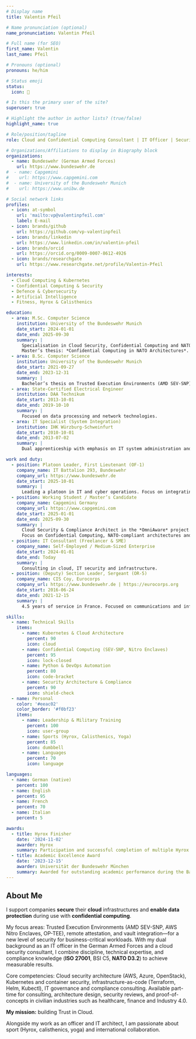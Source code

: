 ```yaml
---
# Display name
title: Valentin Pfeil

# Name pronunciation (optional)
name_pronunciation: Valentin Pfeil

# Full name (for SEO)
first_name: Valentin
last_name: Pfeil

# Pronouns (optional)
pronouns: he/him

# Status emoji
status:
  icon: 🚀

# Is this the primary user of the site?
superuser: true

# Highlight the author in author lists? (true/false)
highlight_name: true

# Role/position/tagline
role: Cloud and Confidential Computing Consultant | IT Officer | Security Architect

# Organizations/Affiliations to display in Biography block
organizations:
  - name: Bundeswehr (German Armed Forces)
    url: https://www.bundeswehr.de
#  - name: Capgemini
#    url: https://www.capgemini.com
#  - name: University of the Bundeswehr Munich
#    url: https://www.unibw.de

# Social network links
profiles:
  - icon: at-symbol
    url: 'mailto:vp@valentinpfeil.com'
    label: E-mail
  - icon: brands/github
    url: https://github.com/vp-valentinpfeil
  - icon: brands/linkedin
    url: https://www.linkedin.com/in/valentin-pfeil
  - icon: brands/orcid
    url: https://orcid.org/0009-0007-8612-4926
  - icon: brands/researchgate
    url: https://www.researchgate.net/profile/Valentin-Pfeil

interests:
  - Cloud Computing & Kubernetes
  - Confidential Computing & Security
  - Defence & Cybersecurity
  - Artificial Intelligence
  - Fitness, Hyrox & Calisthenics

education:
  - area: M.Sc. Computer Science
    institution: University of the Bundeswehr Munich
    date_start: 2024-01-01
    date_end: 2025-09-30
    summary: |
      Specialisation in Cloud Security, Confidential Computing and NATO-compliant architecture modelling.  
      Master’s thesis: *Confidential Computing in NATO Architectures*.
  - area: B.Sc. Computer Science
    institution: University of the Bundeswehr Munich
    date_start: 2021-09-27
    date_end: 2023-12-31
    summary: |
      Bachelor’s thesis on Trusted Execution Environments (AMD SEV-SNP) in OpenStack-based HPC Clouds.
  - area: State-Certified Electrical Engineer
    institution: DAA Technikum
    date_start: 2013-10-01
    date_end: 2019-10-10
    summary: |
      Focused on data processing and network technologies.
  - area: IT Specialist (System Integration)
    institution: IHK Würzburg-Schweinfurt
    date_start: 2010-10-01
    date_end: 2013-07-02
    summary: |
      Dual apprenticeship with emphasis on IT system administration and networking.

work and duty:
  - position: Platoon Leader, First Lieutenant (OF-1)
    company_name: IT Battalion 293, Bundeswehr
    company_url: https://www.bundeswehr.de
    date_start: 2025-10-01
    summary: |
      Leading a platoon in IT and cyber operations. Focus on integrating tactical information technologies into military applications.
  - position: Working Student / Master’s Candidate
    company_name: Capgemini Germany
    company_url: https://www.capgemini.com
    date_start: 2025-01-01
    date_end: 2025-09-30
    summary: |
      Cloud Security & Compliance Architect in the *OmniAware* project.  
      Focus on Confidential Computing, NATO-compliant architectures and AWS Landing Zones.
  - position: IT Consultant (Freelancer & SME)
    company_name: Self-Employed / Medium-Sized Enterprise
    date_start: 2024-01-01
    date_end: Today
    summary: |
      Consulting in cloud, IT security and infrastructure.
  - position: (Deputy) Section Leader, Sergeant (OR-5)
    company_name: CIS Coy, Eurocorps
    company_url: https://www.bundeswehr.de | https://eurocorps.org
    date_start: 2016-06-24
    date_end: 2021-12-15
    summary: |
      4.5 years of service in France. Focused on communications and information systems in an international NATO/EU environment.

skills:
  - name: Technical Skills
    items:
      - name: Kubernetes & Cloud Architecture
        percent: 90
        icon: cloud
      - name: Confidential Computing (SEV-SNP, Nitro Enclaves)
        percent: 95
        icon: lock-closed
      - name: Python & DevOps Automation
        percent: 80
        icon: code-bracket
      - name: Security Architecture & Compliance
        percent: 90
        icon: shield-check
  - name: Personal
    color: '#eeac02'
    color_border: '#f0bf23'
    items:
      - name: Leadership & Military Training
        percent: 100
        icon: user-group
      - name: Sports (Hyrox, Calisthenics, Yoga)
        percent: 85
        icon: dumbbell
      - name: Languages
        percent: 70
        icon: language

languages:
  - name: German (native)
    percent: 100
  - name: English
    percent: 95
  - name: French
    percent: 70
  - name: Italian
    percent: 5

awards:
  - title: Hyrox Finisher
    date: '2024-11-02'
    awarder: Hyrox
    summary: Participation and successful completion of multiple Hyrox events.
  - title: Academic Excellence Award
    date: '2023-12-15'
    awarder: Universität der Bundeswehr München
    summary: Awarded for outstanding academic performance during the Bachelor’s degree.
---
```


## About Me

I support companies **secure** their **cloud** infrastructures and **enable data protection** during use with **confidential computing**.

My focus areas: Trusted Execution Environments (AMD SEV-SNP, AWS Nitro Enclaves, OP-TEE), remote attestation, and vault integration—for a new level of security for business-critical workloads.
With my dual background as an IT officer in the German Armed Forces and a cloud security consultant, I combine discipline, technical expertise, and compliance knowledge (**ISO 27001**, BSI C5, **NATO D3.2**) to achieve measurable results.

Core competencies: Cloud security architecture (AWS, Azure, OpenStack), Kubernetes and container security, infrastructure-as-code (Terraform, Helm, Kubectl), IT governance and compliance consulting.
Available part-time for consulting, architecture design, security reviews, and proof-of-concepts in civilian industries such as healthcare, finance and Industry 4.0.

**My mission:** building Trust in Cloud.

Alongside my work as an officer and IT architect, I am passionate about sport (Hyrox, calisthenics, yoga) and international collaboration.